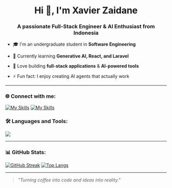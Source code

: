 <h1 align="center">Hi 👋, I'm Xavier Zaidane</h1>
<h3 align="center">A passionate Full-Stack Engineer & AI Enthusiast from Indonesia</h3>

- 🎓 I'm an undergraduate student in **Software Engineering**
   
- 🌱 Currently learning **Generative AI, React, and Laravel**
  
- 🚀 Love building **full-stack applications** & **AI-powered tools**
  
- ⚡ Fun fact: I enjoy creating AI agents that actually work

---

### 🌐 Connect with me:


[![My Skills](https://skillicons.dev/icons?i=linkedin)](https://www.linkedin.com/in/xavier-zaidane-a-5748b128a/)
[![My Skills](https://skillicons.dev/icons?i=instagram)](https://www.instagram.com/xavierzdn/)

### 🛠 Languages and Tools:
<p align="left">
  <a href="https://skillicons.dev">
    <img src="https://skillicons.dev/icons?i=nextjs,git,java,react,ts,laravel,tailwind,mongodb,postman,mysql,express,nodejs,postgres,prisma,vercel" />
  </a>
</p>

---

### 📊 GitHub Stats:
[![GitHub Streak](https://streak-stats.demolab.com/?user=xavierzaidane)](https://git.io/streak-stats)
[![Top Langs](https://github-readme-stats.vercel.app/api/top-langs/?username=pylapp&layout=compact)](https://github.com/xavierzaidane/github-readme-stats)

---
> *"Turning coffee into code and ideas into reality."*
